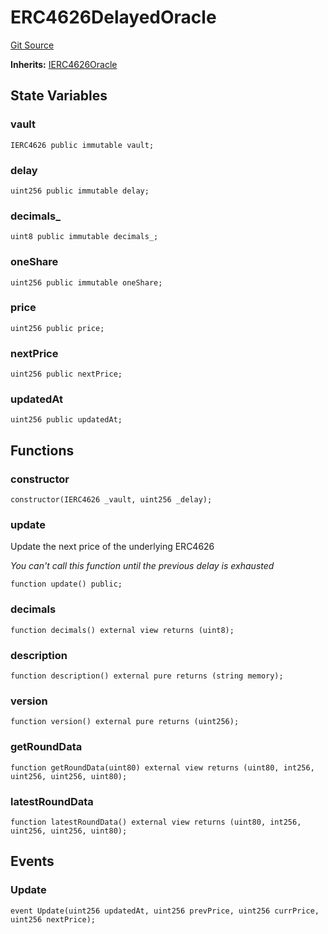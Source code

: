 # ERC4626DelayedOracle
[Git Source](https://github.com/Level-Money/contracts/blob/2607489a5c9f8e78f7e44db8057f41dc3a8c07c9/src/v2/oracles/ERC4626DelayedOracle.sol)

**Inherits:**
[IERC4626Oracle](/src/v2/interfaces/level/IERC4626Oracle.sol/interface.IERC4626Oracle.md)


## State Variables
### vault

```solidity
IERC4626 public immutable vault;
```


### delay

```solidity
uint256 public immutable delay;
```


### decimals_

```solidity
uint8 public immutable decimals_;
```


### oneShare

```solidity
uint256 public immutable oneShare;
```


### price

```solidity
uint256 public price;
```


### nextPrice

```solidity
uint256 public nextPrice;
```


### updatedAt

```solidity
uint256 public updatedAt;
```


## Functions
### constructor


```solidity
constructor(IERC4626 _vault, uint256 _delay);
```

### update

Update the next price of the underlying ERC4626

*You can't call this function until the previous delay is exhausted*


```solidity
function update() public;
```

### decimals


```solidity
function decimals() external view returns (uint8);
```

### description


```solidity
function description() external pure returns (string memory);
```

### version


```solidity
function version() external pure returns (uint256);
```

### getRoundData


```solidity
function getRoundData(uint80) external view returns (uint80, int256, uint256, uint256, uint80);
```

### latestRoundData


```solidity
function latestRoundData() external view returns (uint80, int256, uint256, uint256, uint80);
```

## Events
### Update

```solidity
event Update(uint256 updatedAt, uint256 prevPrice, uint256 currPrice, uint256 nextPrice);
```

